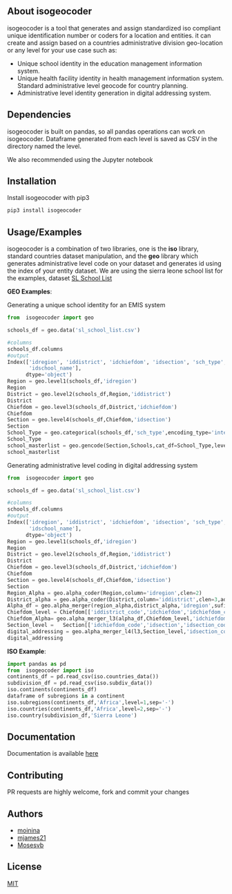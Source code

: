 ## **About isogeocoder**
isogeocoder is a tool that generates and assign standardized iso compliant unique identification number or coders for a location and entities.
it can create and assign based on a countries administrative division geo-location or any level for your use case such as:

*  Unique school identity in the education management information system.
*  Unique health facility identity in health management information system.
  Standard administrative level geocode for country planning.
*  Administrative level identity generation in digital addressing system.

## Dependencies
   isogeocoder is built on pandas, so all pandas operations can work on isogeocoder. Dataframe generated from each level is saved as CSV in the directory named the level.
  
   
   We also recommended using the Jupyter notebook 
   
##  Installation
Install isogeocoder with pip3

```python
pip3 install isogeocoder
```
      
##   Usage/Examples
  
   isogeocoder is a combination of two libraries, one is the **iso** library, standard countries dataset manipulation, and the **geo** library which generates administrative level code on your dataset and generates id using the index of your entity dataset.
   We are using the sierra leone school list for the examples, dataset [SL School List](https://raw.githubusercontent.com/MBSSE-SL/isogeocoder/main/sl_school_list.csv)
   
   **GEO Examples**:
   
   Generating a unique school identity for an EMIS system
      
```python
from  isogeocoder import geo
```
```python
schools_df = geo.data('sl_school_list.csv')
```
```python
#columns
schools_df.columns 
#output
Index(['idregion', 'iddistrict', 'idchiefdom', 'idsection', 'sch_type',
       'idschool_name'],
      dtype='object')
Region = geo.level1(schools_df,'idregion')
Region
District = geo.level2(schools_df,Region,'iddistrict')
District
Chiefdom = geo.level3(schools_df,District,'idchiefdom')
Chiefdom
Section = geo.level4(schools_df,Chiefdom,'idsection')
Section
School_Type = geo.categorical(schools_df,'sch_type',encoding_type='integer')
School_Type
school_masterlist = geo.gencode(Section,Schools,cat_df=School_Type,level_column='idchiefdom',uniqueid_column='idschool_name_edited_code',title='emis_code',sep='-')
school_masterlist
```

Generating administrative level coding in digital addressing system


```python
from  isogeocoder import geo
```
```python
schools_df = geo.data('sl_school_list.csv')
```
```python
#columns
schools_df.columns 
#output
Index(['idregion', 'iddistrict', 'idchiefdom', 'idsection', 'sch_type',
       'idschool_name'],
      dtype='object')
Region = geo.level1(schools_df,'idregion')
Region
District = geo.level2(schools_df,Region,'iddistrict')
District
Chiefdom = geo.level3(schools_df,District,'idchiefdom')
Chiefdom
Section = geo.level4(schools_df,Chiefdom,'idsection')
Section
Region_Alpha = geo.alpha_coder(Region,column='idregion',clen=2)
District_alpha = geo.alpha_coder(District,column='iddistrict',clen=3,add_char='D')
Alpha_df = geo.alpha_merger(region_alpha,district_alpha,'idregion',sufixs=['Reg','Dis'],level=1,sep='-')
Chiefdom_level = Chiefdom[['iddistrict_code','idchiefdom','idchiefdom_code']]
Chiefdom_Alpha= geo.alpha_merger_l3(alpha_df,Chiefdom_level,'idchiefdom_code','iddistrict_code',2,sep='-')
Section_level =   Section[['idchiefdom_code','idsection','idsection_code']]
digital_addressing = geo.alpha_merger_l4(l3,Section_level,'idsection_code','idchiefdom_code',4,sep='-')
digital_addressing
```

**ISO Example**:

```python
import pandas as pd
from  isogeocoder import iso
continents_df = pd.read_csv(iso.countries_data())
subdivision_df = pd.read_csv(iso.subdiv_data())
iso.continents(continents_df)
dataframe of subregions in a continent
iso.subregions(continents_df,'Africa',level=1,sep='-')
iso.countries(continents_df,'Africa',level=2,sep='-')
iso.country(subdivision_df,'Sierra Leone')

```

## Documentation 

Documentation is available  [here](https://github.com/MBSSE-SL/isogeocoder/blob/gh-pages/documentation.md) 

## Contributing

PR requests are highly welcome, fork and commit your changes 

## Authors

- [moinina](https://github.com/moinina)
- [mjames21](https://github.com/mjames21)
- [Mosesvb](https://github.com/Mosesvb)

 
## License

[MIT](https://choosealicense.com/licenses/mit/)  
       
